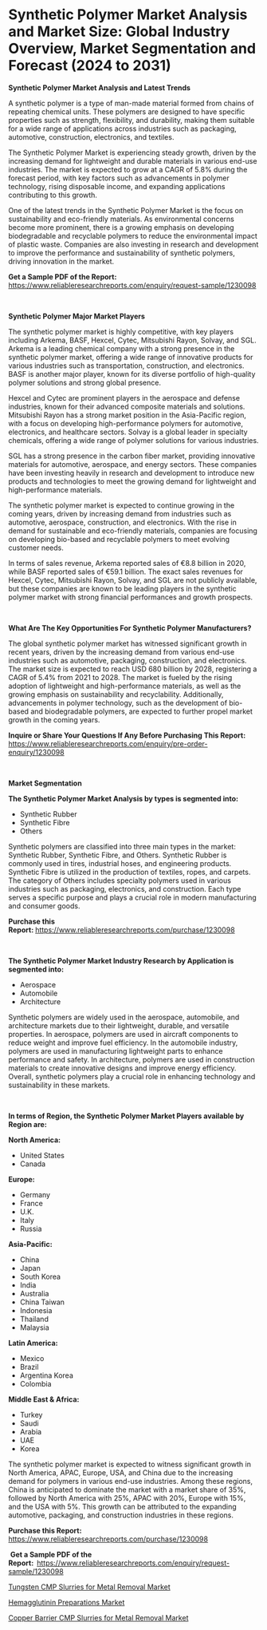 <p><h1>Synthetic Polymer Market Analysis and Market Size: Global Industry Overview, Market Segmentation and Forecast (2024 to 2031)</h1></p><p><strong>Synthetic Polymer Market Analysis and Latest Trends</strong></p>
<p><p>A synthetic polymer is a type of man-made material formed from chains of repeating chemical units. These polymers are designed to have specific properties such as strength, flexibility, and durability, making them suitable for a wide range of applications across industries such as packaging, automotive, construction, electronics, and textiles.</p><p>The Synthetic Polymer Market is experiencing steady growth, driven by the increasing demand for lightweight and durable materials in various end-use industries. The market is expected to grow at a CAGR of 5.8% during the forecast period, with key factors such as advancements in polymer technology, rising disposable income, and expanding applications contributing to this growth.</p><p>One of the latest trends in the Synthetic Polymer Market is the focus on sustainability and eco-friendly materials. As environmental concerns become more prominent, there is a growing emphasis on developing biodegradable and recyclable polymers to reduce the environmental impact of plastic waste. Companies are also investing in research and development to improve the performance and sustainability of synthetic polymers, driving innovation in the market.</p></p>
<p><strong>Get a Sample PDF of the Report:&nbsp;</strong> <a href="https://www.reliableresearchreports.com/enquiry/request-sample/1230098">https://www.reliableresearchreports.com/enquiry/request-sample/1230098</a></p>
<p>&nbsp;</p>
<p><strong>Synthetic Polymer Major Market Players</strong></p>
<p><p>The synthetic polymer market is highly competitive, with key players including Arkema, BASF, Hexcel, Cytec, Mitsubishi Rayon, Solvay, and SGL. Arkema is a leading chemical company with a strong presence in the synthetic polymer market, offering a wide range of innovative products for various industries such as transportation, construction, and electronics. BASF is another major player, known for its diverse portfolio of high-quality polymer solutions and strong global presence.</p><p>Hexcel and Cytec are prominent players in the aerospace and defense industries, known for their advanced composite materials and solutions. Mitsubishi Rayon has a strong market position in the Asia-Pacific region, with a focus on developing high-performance polymers for automotive, electronics, and healthcare sectors. Solvay is a global leader in specialty chemicals, offering a wide range of polymer solutions for various industries.</p><p>SGL has a strong presence in the carbon fiber market, providing innovative materials for automotive, aerospace, and energy sectors. These companies have been investing heavily in research and development to introduce new products and technologies to meet the growing demand for lightweight and high-performance materials.</p><p>The synthetic polymer market is expected to continue growing in the coming years, driven by increasing demand from industries such as automotive, aerospace, construction, and electronics. With the rise in demand for sustainable and eco-friendly materials, companies are focusing on developing bio-based and recyclable polymers to meet evolving customer needs.</p><p>In terms of sales revenue, Arkema reported sales of €8.8 billion in 2020, while BASF reported sales of €59.1 billion. The exact sales revenues for Hexcel, Cytec, Mitsubishi Rayon, Solvay, and SGL are not publicly available, but these companies are known to be leading players in the synthetic polymer market with strong financial performances and growth prospects.</p></p>
<p>&nbsp;</p>
<p><strong>What Are The Key Opportunities For Synthetic Polymer Manufacturers?</strong></p>
<p><p>The global synthetic polymer market has witnessed significant growth in recent years, driven by the increasing demand from various end-use industries such as automotive, packaging, construction, and electronics. The market size is expected to reach USD 680 billion by 2028, registering a CAGR of 5.4% from 2021 to 2028. The market is fueled by the rising adoption of lightweight and high-performance materials, as well as the growing emphasis on sustainability and recyclability. Additionally, advancements in polymer technology, such as the development of bio-based and biodegradable polymers, are expected to further propel market growth in the coming years.</p></p>
<p><strong>Inquire or Share Your Questions If Any Before Purchasing This Report:</strong> <a href="https://www.reliableresearchreports.com/enquiry/pre-order-enquiry/1230098">https://www.reliableresearchreports.com/enquiry/pre-order-enquiry/1230098</a></p>
<p>&nbsp;</p>
<p><strong>Market Segmentation</strong></p>
<p><strong>The Synthetic Polymer Market Analysis by types is segmented into:</strong></p>
<p><ul><li>Synthetic Rubber</li><li>Synthetic Fibre</li><li>Others</li></ul></p>
<p><p>Synthetic polymers are classified into three main types in the market: Synthetic Rubber, Synthetic Fibre, and Others. Synthetic Rubber is commonly used in tires, industrial hoses, and engineering products. Synthetic Fibre is utilized in the production of textiles, ropes, and carpets. The category of Others includes specialty polymers used in various industries such as packaging, electronics, and construction. Each type serves a specific purpose and plays a crucial role in modern manufacturing and consumer goods.</p></p>
<p><strong>Purchase this Report:&nbsp;</strong><a href="https://www.reliableresearchreports.com/purchase/1230098">https://www.reliableresearchreports.com/purchase/1230098</a></p>
<p>&nbsp;</p>
<p><strong>The Synthetic Polymer Market Industry Research by Application is segmented into:</strong></p>
<p><ul><li>Aerospace</li><li>Automobile</li><li>Architecture</li></ul></p>
<p><p>Synthetic polymers are widely used in the aerospace, automobile, and architecture markets due to their lightweight, durable, and versatile properties. In aerospace, polymers are used in aircraft components to reduce weight and improve fuel efficiency. In the automobile industry, polymers are used in manufacturing lightweight parts to enhance performance and safety. In architecture, polymers are used in construction materials to create innovative designs and improve energy efficiency. Overall, synthetic polymers play a crucial role in enhancing technology and sustainability in these markets.</p></p>
<p>&nbsp;</p>
<p><strong>In terms of Region, the Synthetic Polymer Market Players available by Region are:</strong></p>
<p>
    <p> <strong> North America: </strong>
        <ul>
            <li>United States</li>
            <li>Canada</li>
        </ul>
        </p> 
    <p> <strong> Europe: </strong>
        <ul>
            <li>Germany</li>
            <li>France</li>
            <li>U.K.</li>
            <li>Italy</li>
            <li>Russia</li>
        </ul>
        </p> 
    <p> <strong> Asia-Pacific: </strong>
        <ul>
            <li>China</li>
            <li>Japan</li>
            <li>South Korea</li>
            <li>India</li>
            <li>Australia</li>
            <li>China Taiwan</li>
            <li>Indonesia</li>
            <li>Thailand</li>
            <li>Malaysia</li>
        </ul>
        </p> 
    <p> <strong> Latin America: </strong>
        <ul>
            <li>Mexico</li>
            <li>Brazil</li>
            <li>Argentina Korea</li>
            <li>Colombia</li>
        </ul>
        </p> 
    <p> <strong> Middle East & Africa: </strong>
        <ul>
            <li>Turkey</li>
            <li>Saudi</li>
            <li>Arabia</li>
            <li>UAE</li>
            <li>Korea</li>
        </ul>
    </p>
    </p>
<p><p>The synthetic polymer market is expected to witness significant growth in North America, APAC, Europe, USA, and China due to the increasing demand for polymers in various end-use industries. Among these regions, China is anticipated to dominate the market with a market share of 35%, followed by North America with 25%, APAC with 20%, Europe with 15%, and the USA with 5%. This growth can be attributed to the expanding automotive, packaging, and construction industries in these regions.</p></p>
<p><strong>Purchase this Report: </strong><a href="https://www.reliableresearchreports.com/purchase/1230098">https://www.reliableresearchreports.com/purchase/1230098</a></p>
<p>&nbsp;<strong>Get a Sample PDF of the Report:&nbsp;&nbsp;</strong><a href="https://www.reliableresearchreports.com/enquiry/request-sample/1230098">https://www.reliableresearchreports.com/enquiry/request-sample/1230098</a></p>
<p><strong></strong></p>
<p><p><a href="https://view.publitas.com/reportprime-1/tungsten-cmp-slurries-for-metal-removal-market-research-report-provides-thorough-industry-overview-which-offers-an-in-depth-analysis-of-product-trends-and-new-market-divisions/">Tungsten CMP Slurries for Metal Removal Market</a></p><p><a href="https://view.publitas.com/reportprime-1/hemagglutinin-preparations-market-size-reflecting-a-forecast-till-2030-market-by-type-by-application-and-by-geography/">Hemagglutinin Preparations Market</a></p><p><a href="https://view.publitas.com/reportprime-1/copper-barrier-cmp-slurries-for-metal-removal-market-size-share-trends-analysis-report-by-application-regional-outlook-competitive-strategies-and-segment-forecasts-2023-2030/">Copper Barrier CMP Slurries for Metal Removal Market</a></p></p>